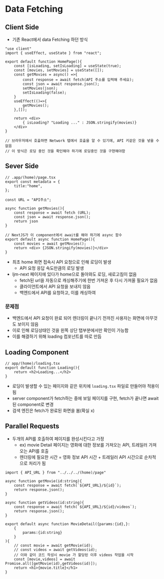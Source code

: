 # Data Fetching

## Client Side

- 기존 React에서 data Fetching 하던 방식

```tsx
"use client"
import { useEffect, useState } from "react";

export default function HomePage(){
    const [isLoading, setIsLoading] = useState(true);
    const [movies, setMovies] = useState([]);
    const getMovies = async() =>{
        const response = await fetch(API 주소를 입력해 주세요);
        const json = await response.json();
        setMovies(json);
        setIsLoading(false);
    }
    useEffect(()=>{
        getMovies();
    },[]);

    return <div>
        { isLoading? "Loading ..." : JSON.stringify(movies)}
    </div>
}

// 브라우저에서 호출하면 Network 탭에서 호출을 알 수 있기에, API 키같은 것을 넣을 수 없음
// 이 방식은 로딩 중인 것을 확인해야 하기에 로딩중인 것을 구현해야함
```

## Sever Side

```tsx
// .app/(home)/page.tsx
export const metadata = {
    title:"home",
};

const URL = "API주소";

async function getMovies(){
    const response = await fetch (URL);
    const json = await response.json();
    return json
}

// NextJS가 이 component에서 await를 해야 하기에 async 함수
export default async function HomePage(){
    const movies = await getMovies();
    return <div> {JSON.stringify(movies)}</div>
}
```

- 최초 home 화면 접속시 API 요청으로 인해 로딩이 발생
  - API 요청 응답 속도만큼의 로딩 발생
- ljm-next 페이지에 있다가 home으로 돌아와도 로딩, 새로고침이 없음
  - fetch된 url을 자동으로 캐싱해주기에 한번 가져온 후 다시 가져올 필요가 없음
  - 클라이언트에서 API 요청을 보내지 않음
  - 백엔드에서 API를 요청하고, 이를 캐싱하여

 ### 문제점

- 백엔드에서 API 요청이 완료 되어 렌더링이 끝나기 전까진 사용자는 화면에 아무것도 보이지 않음
- 이로 인해 로딩상태인 것을 왼쪽 상단 탭부분에서만 확인이 가능함
- 이를 해결하기 위해 loading 컴포넌트를 따로 만듬

## Loading Component

```tsx
// app/(home)/loading.tsx
export default function Loading(){
    return <h2>Loading...</h2>
}
```

- 로딩이 발생할 수 있는 페이지와 같은 위치에 `loading.tsx` 파일로 만들어야 적용이 됨
- server component가 fetch하는 중에 보일 페이지를 구현, fetch가 끝나면 await 된 component로 변경
- 검색 엔진은 fetch가 완료된 화면을 봄(확실 x)

## Parallel Requests

- 두개의 API를 호출하여 페이지를 완성시킨다고 가정
  - ex) movie Detail 페이지는 영화에 대한 정보를 가져오는 API, 트레일러 가져오는 API를  호출
  - 렌더링에 필요한 시간 = 영화 정보 API 시간 + 트레일러 API 시간으로 순차적으로 처리가 됨

```tsx
import { API_URL } from "../../../(home)/page"

async function getMovie(id:string){
    const response = await fetch(`${API_URL}/${id}`);
    return response.json();
}

async function getVideos(id:string){
    const response = await fetch(`${API_URL}/${id}/videos`);
    return response.json();
}

export default async function MovieDetail({params:{id},}:
    {
        params:{id:string}
    }
){
    // const movie = await getMovie(id); 
    // const videos = await getVideos(id);
    // 이와 같이 코드 작성시 movie 가 할당된 이후 videos 작업을 시작
    const [movie,videos] = await Promise.all([getMovie(id),getVideos(id)]);
    return <h1>{movie.title}</h1>
}
```

